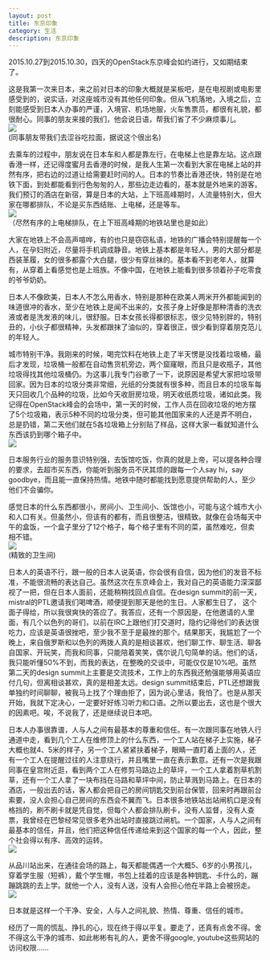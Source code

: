 ```yaml
---
layout: post
title: 东京印象
category: 生活
description: 东京印象
---
```


2015.10.27到2015.10.30，四天的OpenStack东京峰会如约进行，又如期结束了。

这是我第一次来日本，来之前对日本的印象大概就是呆板吧，是在电视剧或电影里感受到的，说实话，对这座城市没有其他任何印象。但从飞机落地，入境之后，立刻能感受到日本人办事的严谨，入境官、机场地服，火车售票员，都很有礼貌，都很耐心。同事的朋友来接的我们，他会说日语，帮我们省了不少麻烦事儿。  
![](/images/2015-10-31-tokyo-impression/1.JPG)  
(同事朋友带我们去涩谷吃拉面，据说这个很出名)

去乘车的过程中，朋友说在日本车和人都是靠左行，在电梯上也是靠左站。这点跟香港一样，还记得度蜜月去香港的时候，是我人生第一次看到大家在电梯上站的井然有序，把右边的过道让给需要赶时间的人。日本的节奏比香港还快，特别是在地铁下面，到处都能看到行色匆匆的人，那些边走边看的，基本就是外地来的游客。我们预订的酒店在新宿，算是日本的大站，上下班高峰期时，人流量特别大，但大家在哪都排队，不论是买东西结账、上电梯，还是等车。  
![](/images/2015-10-31-tokyo-impression/2.JPG)  
（尽然有序的上电梯排队，在上下班高峰期的地铁站里也是如此）

大家在地铁上不会高声喧哗，有的也只是窃窃私语，地铁的广播会特别提醒每一个人，在孕妇附近，尽量将手机调成静音。地铁上基本都是年轻人，男的大部分都是西装革履，女的很多都露个大白腿，很少有穿丝袜的。基本看不到老年人，就算有，从穿着上看感觉也是上班族。不像中国，在地铁上能看到很多领着孙子吃零食的爷爷奶奶。

日本人不像欧美，日本人不怎么用香水，特别是那种在欧美人两米开外都能闻到的味道很冲的香水，至少在地铁上是闻不出来的，女孩子身上好像是那种清香的洗衣液或者是洗发液的味儿，很舒服。日本女孩长得都很标志，很少见特别胖的，特别丑的，小伙子都很精神，头发都跟抹了油似的，穿着很正，很少看到穿着朋克范儿的年轻人。  

城市特别干净。我刚来的时候，喝完饮料在地铁上走了半天愣是没找着垃圾桶，最后才发现，垃圾桶一般都在自动售货机旁边，两个窟窿眼，而且只是收瓶子，其他垃圾得找其他垃圾桶仍。为这事儿我专门谷歌了一下，说原因是希望大家把垃圾带回家。因为日本的垃圾分类非常细，光纸的分类就有很多种，而且日本的垃圾车每天只回收几个品种的垃圾，比如今天收厨房垃圾，明天收纸质垃圾，诸如此类。我记得在OpenStack峰会的会场中，第一天的时候，工作人员在回收垃圾的地方摆了5个垃圾箱，表示5种不同的垃圾分类，但可能其他国家来的人还是弄不明白，总是扔错，第二天他们就在5各垃圾箱上分别贴了样品，这样大家一看就知道什么东西该扔到哪个箱子中。  
![](/images/2015-10-31-tokyo-impression/3.JPG)

日本服务行业的服务意识特别强，去饭馆吃饭，你真的就是上帝，可以提各种合理的要求，去超市买东西，你能听到服务员不厌其烦的跟每一个人say hi，say goodbye，而且能一直保持热情。地铁中随时都能找到愿意提供帮助的人，至少他们不会骗你。

感觉日本的什么东西都很小，房间小、卫生间小、饭馆也小，可能与这个城市大小和人口有关。但虽然小，但该有的都有，而且很整洁，很精致。就像在会场每天中午的盒饭，一个盒子里分了12个格子，每个格子里有不同的菜，虽然难吃，但卖相不错。  
![](/images/2015-10-31-tokyo-impression/4.JPG)  
(精致的卫生间)

日本人的英语不行，跟一般的日本人说英语，你会很有自信，因为他们的发音不标准，不能很流畅的表达自己。虽然这次在东京峰会上，我对自己的英语能力深深鄙视了一把，但在日本人面前，还能稍稍找回点自信。在design summit的前一天，mistral的PTL邀请我们喝啤酒，顺便提到那天是他的生日。人家都生日了， 这个面子得给，所以我很爽快的答应了。我答应，还有一个原因是，在他邀请的人里面，有几个以色列的哥们，以前在IRC上跟他们打交道时，隐约记得他们的表达很吃力，应该是英语很挫吧，至少我不至于是最挫的那个。结果那天，我尴尬了一个晚上，来自俄罗斯和以色列的两拨人真的是相谈甚欢，他们聊工作、聊生活、聊各自国家、开玩笑，而我和同事，只能陪着笑笑，偶尔说几句简单的话。他们的话，我只能听懂50%不到，而我的表达，在整晚的交谈中，可能仅仅是10%吧。虽然第二天的design summit上主要是交流技术，工作上的东西我还勉强能够用英语应付几句，但离相谈甚欢，真的是相差太远。design summit结束后，PTL还想跟我单独约时间聊聊，被我马上找了个理由拒了，因为说心里话，我怕了。也是从那天开始，我就下定决心，一定要好好练习听力和口语。之所以要出去，这也是个很大的因素吧。唉，不说我了，还是继续说日本吧。

日本人办事很靠谱，人与人之间有最基本的尊重和信任。有一次跟同事在地铁人行通道中走，看到几个工人在维修顶上的什么东西，一个工人站在梯子上实施，梯子大概也就4、5米的样子，另一个工人紧紧扶着梯子，眼睛一直盯着上面的人，还有一个工人在提醒过往的人注意绕行，并且嘴里一直在表示歉意。还有一次是我跟同事在皇宫附近逛，看到两个工人在修剪马路边上的草坪，一个工人拿着割草机割草，还有一个工人拿了一块布挡在马路和草坪中间，防止草溅到马路上。在日本的酒店，一般出去的话，客人都会把自己的房间钥匙交到前台保管，回来时再跟前台索要，没人会担心自己房间的东西会不翼而飞。日本很多地铁站出站闸机口是没有格挡的，刷不刷卡就是凭自觉，但每个人都会排队刷卡，没有人监督，没有人查票，我曾经在巴黎经常见很多老外出站时直接跳过闸机。一个国家，人与人之间有最基本的信任，并且，他们把这种信任传递给来到这个国家的每一个人，因此，整个社会得以有序、高效的运转。  
![](/images/2015-10-31-tokyo-impression/5.JPG)  

从品川站出来，在通往会场的路上，每天都能偶遇一个大概5、6岁的小男孩儿，穿着学生服（短裤），戴个学生帽，书包上挂着的应该是各种钥匙、卡什么的，蹦蹦跳跳的去上学。就他一个人，没有人送，没有人会担心他在半路上会被拐走。  
![](/images/2015-10-31-tokyo-impression/6.JPG)

日本就是这样一个干净、安全，人与人之间礼貌、热情、尊重、信任的城市。

经历了一周的慌乱、挣扎的心，现在终于得以平复。要走了，还真有点舍不得。舍不得这么干净的城市、如此彬彬有礼的人，更舍不得google, youtube这些网站的访问权限……
